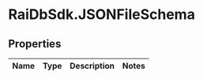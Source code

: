 # RaiDbSdk.JSONFileSchema

## Properties

Name | Type | Description | Notes
------------ | ------------- | ------------- | -------------



